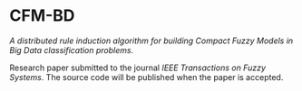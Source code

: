 # CFM-BD
*A distributed rule induction algorithm for building Compact Fuzzy Models in Big Data classification problems.*

Research paper submitted to the journal *IEEE Transactions on Fuzzy Systems*. The source code will be published when the paper is accepted.
